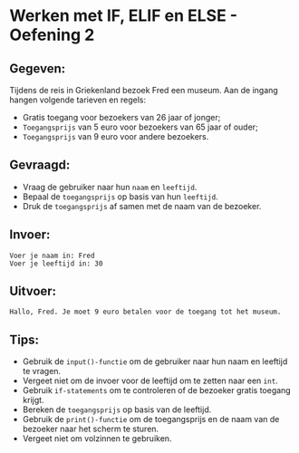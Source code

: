 # Werken met IF, ELIF en ELSE - Oefening 2

## Gegeven: 
Tijdens de reis in Griekenland bezoek Fred een museum. Aan de ingang hangen volgende tarieven en regels: 
* Gratis toegang voor bezoekers van 26 jaar of jonger; 
* `Toegangsprijs` van 5 euro voor bezoekers van 65 jaar of ouder;
* `Toegangsprijs` van 9 euro voor andere bezoekers.

## Gevraagd: 
* Vraag de gebruiker naar hun `naam` en `leeftijd`.
* Bepaal de `toegangsprijs` op basis van hun `leeftijd`.
* Druk de `toegangsprijs` af samen met de naam van de bezoeker.

## Invoer: 
```
Voer je naam in: Fred
Voer je leeftijd in: 30
```

## Uitvoer: 
```
Hallo, Fred. Je moet 9 euro betalen voor de toegang tot het museum.
```

## Tips: 
* Gebruik de `input()-functie` om de gebruiker naar hun naam en leeftijd te vragen. 
* Vergeet niet om de invoer voor de leeftijd om te zetten naar een `int`.
* Gebruik `if-statements` om te controleren of de bezoeker gratis toegang krijgt.
* Bereken de `toegangsprijs` op basis van de leeftijd.
* Gebruik de `print()-functie` om de toegangsprijs en de naam van de bezoeker naar het scherm te sturen. 
* Vergeet niet om volzinnen te gebruiken.


